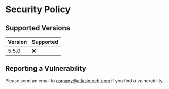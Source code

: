 # Security Policy

## Supported Versions

| Version | Supported          |
| ------- | ------------------ |
|  5.5.0  | :x:                |

## Reporting a Vulnerability

Please send an email to osmany@atlasintech.com if you find a vulnerability.
